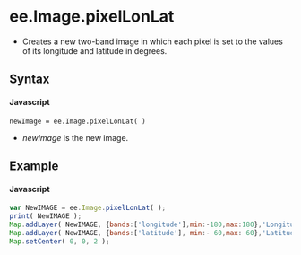 # ee.Image.pixelLonLat
- Creates a new two-band image in which each pixel is set to the values of its longitude and latitude in degrees.

## Syntax

#### Javascript
```
newImage = ee.Image.pixelLonLat( )
```

- *newImage* is the new image.

## Example

#### Javascript
```javascript
var NewIMAGE = ee.Image.pixelLonLat( );
print( NewIMAGE );  
Map.addLayer( NewIMAGE, {bands:['longitude'],min:-180,max:180},'Longitude' );
Map.addLayer( NewIMAGE, {bands:['latitude'], min:- 60,max: 60},'Latitude'  );
Map.setCenter( 0, 0, 2 );
```
